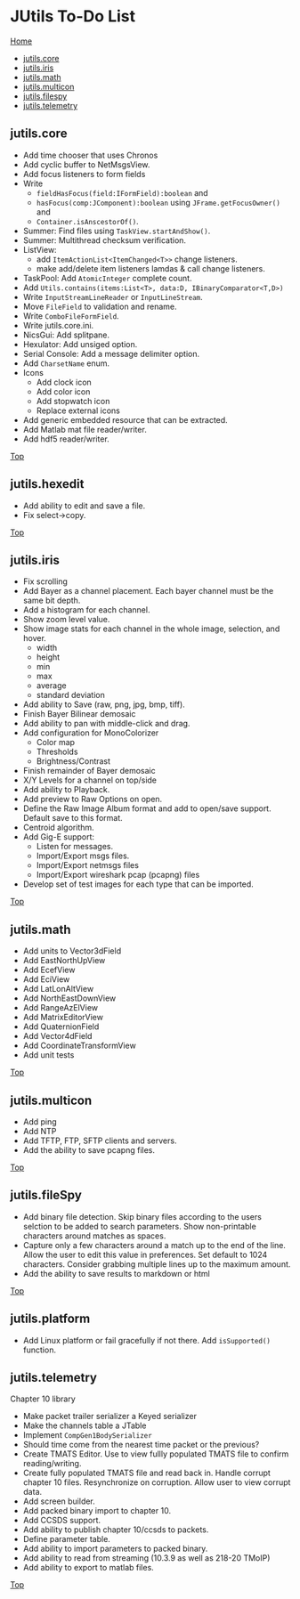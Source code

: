 # JUtils To-Do List

[Home](./README.md)

- [jutils.core](#jutilscore)
- [jutils.iris](#jutilsiris)
- [jutils.math](#jutilsmath)
- [jutils.multicon](#jutilsmulticon)
- [jutils.filespy](#jutilsfilespy)
- [jutils.telemetry](#jutilstelemetry)

## jutils.core

- Add time chooser that uses Chronos
- Add cyclic buffer to NetMsgsView.
- Add focus listeners to form fields
- Write 
  - `fieldHasFocus(field:IFormField):boolean` and 
  - `hasFocus(comp:JComponent):boolean` using `JFrame.getFocusOwner()` and 
  - `Container.isAnscestorOf()`.
- Summer: Find files using `TaskView.startAndShow()`.
- Summer: Multithread checksum verification.
- ListView:
  - add `ItemActionList<ItemChanged<T>>` change listeners.
  - make add/delete item listeners lamdas & call change listeners.
- TaskPool: Add `AtomicInteger` complete count.
- Add `Utils.contains(items:List<T>, data:D, IBinaryComparator<T,D>)`
- Write `InputStreamLineReader` or `InputLineStream`.
- Move `FileField` to validation and rename.
- Write `ComboFileFormField`.
- Write jutils.core.ini.
- NicsGui: Add splitpane.
- Hexulator: Add unsiged option.
- Serial Console: Add a message delimiter option.
- Add `CharsetName` enum.
- Icons
  - Add clock icon
  - Add color icon
  - Add stopwatch icon
  - Replace external icons
- Add generic embedded resource that can be extracted.
- Add Matlab mat file reader/writer.
- Add hdf5 reader/writer.

[Top](#jutils-to-do-list)

## jutils.hexedit

- Add ability to edit and save a file.
- Fix select->copy.

[Top](#jutils-to-do-list)

## jutils.iris

- Fix scrolling
- Add Bayer as a channel placement. Each bayer channel must be the same bit depth.
- Add a histogram for each channel.
- Show zoom level value.
- Show image stats for each channel in the whole image, selection, and hover.
  - width
  - height
  - min
  - max
  - average
  - standard deviation
- Add ability to Save (raw, png, jpg, bmp, tiff).
- Finish Bayer Bilinear demosaic
- Add ability to pan with middle-click and drag.
- Add configuration for MonoColorizer
  - Color map
  - Thresholds
  - Brightness/Contrast
- Finish remainder of Bayer demosaic
- X/Y Levels for a channel on top/side
- Add ability to Playback.
- Add preview to Raw Options on open.
- Define the Raw Image Album format and add to open/save support. Default save to this format.
- Centroid algorithm.
- Add Gig-E support:
  - Listen for messages.
  - Import/Export msgs files.
  - Import/Export netmsgs files
  - Import/Export wireshark pcap (pcapng) files
- Develop set of test images for each type that can be imported.

[Top](#jutils-to-do-list)

## jutils.math

- Add units to Vector3dField
- Add EastNorthUpView
- Add EcefView
- Add EciView
- Add LatLonAltView
- Add NorthEastDownView
- Add RangeAzElView
- Add MatrixEditorView
- Add QuaternionField
- Add Vector4dField
- Add CoordinateTransformView
- Add unit tests

[Top](#jutils-to-do-list)

## jutils.multicon

- Add ping
- Add NTP
- Add TFTP, FTP, SFTP clients and servers.
- Add the ability to save pcapng files.

[Top](#jutils-to-do-list)

## jutils.fileSpy

- Add binary file detection. Skip binary files according to the users selction to be added to search parameters. Show non-printable characters around matches as spaces.
- Capture only a few characters around a match up to the end of the line. Allow the user to edit this value in preferences. Set default to 1024 characters. Consider grabbing multiple lines up to the maximum amount.
- Add the ability to save results to markdown or html

[Top](#jutils-to-do-list)

## jutils.platform

- Add Linux platform or fail gracefully if not there. Add `isSupported()` function.

## jutils.telemetry

Chapter 10 library

- Make packet trailer serializer a Keyed serializer
- Make the channels table a JTable
- Implement `CompGen1BodySerializer`
- Should time come from the nearest time packet or the previous?
- Create TMATS Editor. Use to view fullly populated TMATS file to confirm reading/writing.
- Create fully populated TMATS file and read back in.
Handle corrupt chapter 10 files. Resynchronize on corruption. Allow user to view corrupt data.
- Add screen builder.
- Add packed binary import to chapter 10.
- Add CCSDS support.
- Add ability to publish chapter 10/ccsds to packets.
- Define parameter table.
- Add ability to import parameters to packed binary.
- Add ability to read from streaming (10.3.9 as well as 218-20 TMoIP)
- Add ability to export to matlab files.

[Top](#jutils-to-do-list)
